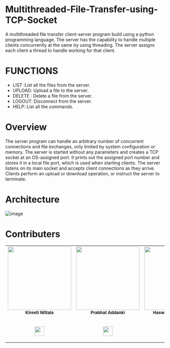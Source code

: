 # Multithreaded-File-Transfer-using-TCP-Socket
A  multithreaded file transfer client-server program build using a python programming language. The server has the capability to handle multiple clients concurrently at the same by using threading. The server assigns each client a thread to handle working for that client.

# FUNCTIONS
* LIST :List all the files from the server.
* UPLOAD:   Upload a file to the  server.
* DELETE :   Delete a file from the server.
* LOGOUT:   Disconnect from the server.
* HELP:   List all the commands.


# Overview
The server program can handle an arbitrary number of concurrent connections and file exchanges, only limited by system configuration or memory. The server is started without any parameters and creates a TCP socket at an OS-assigned port. It prints out the assigned port number and stores it in a local file port, which is used when starting clients. The server listens on its main socket and accepts client connections as they arrive. Clients perform an upload or download operation, or instruct the server to terminate.

# Architecture

![image](https://user-images.githubusercontent.com/66979717/145279246-65c8d299-9aae-431d-8fa6-14f231d66f3a.png)

# Contributers
<table>
  <tr>
   <td align="center"><img src="https://avatars.githubusercontent.com/u/66979717?v=4" width="200px;" height="200px;" alt=""/><br /><sub><b>Kireeti Nittala</b></sub></a><br />
  <br/>
   <p align="center">
   <a href="https://github.com/Kireeti2001" alt="Github">
     <img src="http://www.iconninja.com/files/241/825/211/round-collaboration-social-github-code-circle-network-icon.svg" width = "30">
  </a>
  </p>
</td>
<td align="center"><img src="https://user-images.githubusercontent.com/51742771/144631900-5f912e5d-ba9c-477e-bbbd-edd9ce246c42.jpeg" width="200px;" height="200px;" alt=""/><br /><sub><b>Prabhat Addanki</b></sub></a><br />
  <br/>
   <p align="center">
   <a href="https://github.com/prabhat187" alt="Github">
     <img src="http://www.iconninja.com/files/241/825/211/round-collaboration-social-github-code-circle-network-icon.svg" width = "30">
  </a>
  </p>
</td>
   <td align="center"><img src="https://avatars.githubusercontent.com/u/78893155?v=4" width="200px;" height="200px;"  alt=""/><br/><sub><b>Haswanth Kolanuvada
</b></sub></a><br />
   <br/>
   <p align="center">
   <a href="https://github.com/Haswanth2002" alt="Github">
     <img src="http://www.iconninja.com/files/241/825/211/round-collaboration-social-github-code-circle-network-icon.svg" width = "30">
  </a>
  </p>
</td>
   <td align="center"><img src="https://avatars.githubusercontent.com/u/90751356?v=4" width="200px"; height="200px;" alt=""/><br /><sub><b>Pavan Kuchupudi</b></sub></a><br />
   <br/>
   <p align="center">
   <a href="https://github.com/PavanKuchipudi" alt="Github">
     <img src="http://www.iconninja.com/files/241/825/211/round-collaboration-social-github-code-circle-network-icon.svg" width = "30">
  </a>
  </p>
</td>
<td align="center"><img src="https://avatars.githubusercontent.com/u/85001085?v=4" width="200px;" height="200px;" alt=""/><br /><sub><b>KIRAN MULLAPUDI</b></sub></a><br />
  <br/>
   <p align="center">
   <a href="https://github.com/kiran-alt" alt="Github">
     <img src="http://www.iconninja.com/files/241/825/211/round-collaboration-social-github-code-circle-network-icon.svg" width = "30">
  </a>
  </p>
</td>
</td>
<td align="center"><img src="https://user-images.githubusercontent.com/72653126/149631735-374dabbd-afe7-4050-9db5-66146aed935b.png" width="200px;" height="200px;" alt=""/><br /><sub><b>Yarlagadda Harish</b></sub></a><br />
  <br/>
   <p align="center">
   <a href="https://github.com/Harish-2001" alt="Github">
     <img src="http://www.iconninja.com/files/241/825/211/round-collaboration-social-github-code-circle-network-icon.svg" width = "30">
  </a>
  </p>
</td>
    </tr>
    </table>

